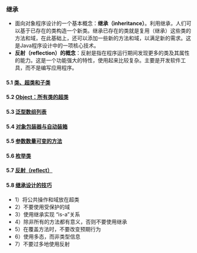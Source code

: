### 继承
- 面向对象程序设计的一个基本概念：**继承（inheritance）**。利用继承，人们可以基于已存在的类构造一个新类。继承已存在的类就是复用（继承）这些类的方法和域，在此基础上，还可以添加一些新的方法和域，以满足新的需求。这是Java程序设计中的一项核心技术。
- **反射（reflection）的概念**：反射是指在程序运行期间发现更多的类及其属性的能力。这是一个功能强大的特性，使用起来比较复杂。主要是开发软件工具，而不是编写应用程序。
>
#### 5.1 [类、超类和子类](https://github.com/lu666666/notebooks/blob/master/CoreJavaVolume-I/v1ch05/01.md)

#### 5.2 [Object：所有类的超类](https://github.com/lu666666/notebooks/blob/master/CoreJavaVolume-I/v1ch05/02.md)

#### 5.3 [泛型数组列表](https://github.com/lu666666/notebooks/blob/master/CoreJavaVolume-I/v1ch05/03.md)

#### 5.4 [对象包装器与自动装箱](https://github.com/lu666666/notebooks/blob/master/CoreJavaVolume-I/v1ch05/04.md)

#### 5.5 [参数数量可变的方法](https://github.com/lu666666/notebooks/blob/master/CoreJavaVolume-I/v1ch05/05.md) 

#### 5.6 [枚举类](https://github.com/lu666666/notebooks/blob/master/CoreJavaVolume-I/v1ch05/06.md)

#### 5.7 [反射（reflect）](https://github.com/lu666666/notebooks/blob/master/CoreJavaVolume-I/v1ch05/07.md)

#### 5.8 [继承设计的技巧](https://github.com/lu666666/notebooks/blob/master/CoreJavaVolume-I/v1ch05/08.md)
- 1）将公共操作和域放在超类
- 2）不要使用受保护的域
- 3）使用继承实现 “is-a”关系
- 4）除非所有的方法都有意义，否则不要使用继承
- 5）在覆盖方法时，不要改变预期行为
- 6）使用多态，而非类型信息
- 7）不要过多地使用反射




